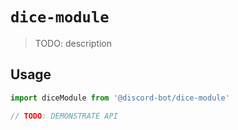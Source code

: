 # `dice-module`

> TODO: description

## Usage

```typescript
import diceModule from '@discord-bot/dice-module'

// TODO: DEMONSTRATE API
```
